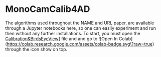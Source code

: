 # MonoCamCalib4AD
The algorithms used throughout the NAME and URL paper, are available through a Jupyter notebooks here, so one can easily experiment and run then without any further installations.
To start, you must open the [Calibration&BirdsEyeView](https://github.com/ipleiria-robotics/MonoCamCalib4AD/blob/master/Calibration&BirdsEyeView.ipynb)] file and and go to 
![Open In Colab\](https://colab.research.google.com/assets/colab-badge.svg\?raw=true) through the icon show on top. 

